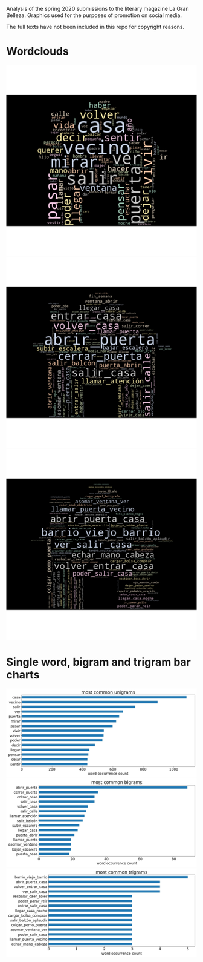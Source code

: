 Analysis of the spring 2020 submissions to the literary magazine La Gran Belleza. Graphics used for the purposes of promotion on social media.

The full texts have not been included in this repo for copyright reasons.

# Wordclouds
<img src="figures/unigrams_cloud.jpg" />
<img src="figures/bigrams_cloud.jpg"   />
<img src="figures/trigrams_cloud.jpg"  />

# Single word, bigram and trigram bar charts
<img src="figures/unigrams_bar.jpg"   />
<img src="figures/bigrams_bar.jpg" />
<img src="figures/trigrams_bar.jpg"   />
